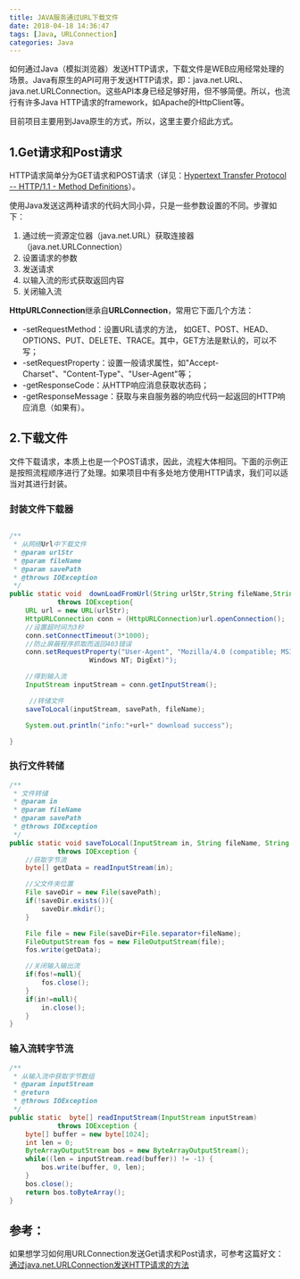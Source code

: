 ```yaml
---
title: JAVA服务通过URL下载文件
date: 2018-04-18 14:36:47
tags: [Java, URLConnection]
categories: Java
---
```


如何通过Java（模拟浏览器）发送HTTP请求，下载文件是WEB应用经常处理的场景。Java有原生的API可用于发送HTTP请求，即：java.net.URL、java.net.URLConnection。这些API本身已经足够好用，但不够简便。所以，也流行有许多Java HTTP请求的framework，如Apache的HttpClient等。

目前项目主要用到Java原生的方式，所以，这里主要介绍此方式。
<!--more--> 
## 1.Get请求和Post请求
HTTP请求简单分为GET请求和POST请求（详见：[Hypertext Transfer Protocol -- HTTP/1.1 - Method Definitions](https://tools.ietf.org/html/rfc2616#section-9)）。

使用Java发送这两种请求的代码大同小异，只是一些参数设置的不同。步骤如下：

1. 通过统一资源定位器（java.net.URL）获取连接器（java.net.URLConnection）
2. 设置请求的参数
3. 发送请求
4. 以输入流的形式获取返回内容
5. 关闭输入流

**HttpURLConnection**继承自**URLConnection**，常用它下面几个方法：

* -setRequestMethod：设置URL请求的方法， 如GET、POST、HEAD、OPTIONS、PUT、DELETE、TRACE。其中，GET方法是默认的，可以不写；
* -setRequestProperty：设置一般请求属性，如"Accept-Charset"、"Content-Type"、"User-Agent"等；
* -getResponseCode：从HTTP响应消息获取状态码；
* -getResponseMessage：获取与来自服务器的响应代码一起返回的HTTP响应消息（如果有）。

## 2.下载文件
文件下载请求，本质上也是一个POST请求，因此，流程大体相同。下面的示例正是按照流程顺序进行了处理。如果项目中有多处地方使用HTTP请求，我们可以适当对其进行封装。


### 封装文件下载器

```java

/**
 * 从网络Url中下载文件
 * @param urlStr
 * @param fileName
 * @param savePath
 * @throws IOException
 */
public static void  downLoadFromUrl(String urlStr,String fileName,String savePath) 
			throws IOException{
    URL url = new URL(urlStr);
    HttpURLConnection conn = (HttpURLConnection)url.openConnection();
    //设置超时间为3秒
    conn.setConnectTimeout(3*1000);
    //防止屏蔽程序抓取而返回403错误
    conn.setRequestProperty("User-Agent", "Mozilla/4.0 (compatible; MSIE 5.0; 
    				Windows NT; DigExt)");

    //得到输入流
    InputStream inputStream = conn.getInputStream();

	 //转储文件
    saveToLocal(inputStream, savePath, fileName);

    System.out.println("info:"+url+" download success");

}
```
### 执行文件转储

```java
/**
 * 文件转储
 * @param in
 * @param fileName
 * @param savePath
 * @throws IOException
 */
public static void saveToLocal(InputStream in, String fileName, String savePath) 
			throws IOException {
    //获取字节流
    byte[] getData = readInputStream(in);

    //父文件夹位置
    File saveDir = new File(savePath);
    if(!saveDir.exists()){
        saveDir.mkdir();
    }

    File file = new File(saveDir+File.separator+fileName);
    FileOutputStream fos = new FileOutputStream(file);
    fos.write(getData);

    //关闭输入输出流
    if(fos!=null){
        fos.close();
    }
    if(in!=null){
        in.close();
    }
}
```
### 输入流转字节流
```java
/**
 * 从输入流中获取字节数组
 * @param inputStream
 * @return
 * @throws IOException
 */
public static  byte[] readInputStream(InputStream inputStream) 
			throws IOException {
    byte[] buffer = new byte[1024];
    int len = 0;
    ByteArrayOutputStream bos = new ByteArrayOutputStream();
    while((len = inputStream.read(buffer)) != -1) {
        bos.write(buffer, 0, len);
    }
    bos.close();
    return bos.toByteArray();
}    
```

## 参考：
如果想学习如何用URLConnection发送Get请求和Post请求，可参考这篇好文：[通过java.net.URLConnection发送HTTP请求的方法](https://www.cnblogs.com/nick-huang/p/3859353.html)

